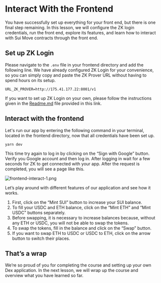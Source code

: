 # Interact With the Frontend

You have successfully set up everything for your front end, but there is one final step remaining. In this lesson, we will configure the ZK login credentials, run the front end, explore its features, and learn how to interact with Sui Move contracts through the front end.

## Set up ZK Login

Please navigate to the `.env` file in your frontend directory and add the following line. We have already configured ZK Login for your convenience, so you can simply copy and paste the ZK Prover URL without having to spend hours on its setup.

```
URL_ZK_PROVER=http://175.41.177.22:8001/v1
```

If you want to set up ZK Login on your own, please follow the instructions given in the [Readme.md](http://Readme.md) file provided in this link.

## Interact with the frontend

Let's run our app by entering the following command in your terminal, located in the frontend directory, now that all credentials have been set up.

```
yarn dev
```

This time try again to log in by clicking on the “Sign with Google” button. Verify you Google account and then log in. After logging in wait for a few seconds for ZK to get connected with your app. After the request is completed, you will see a page like this.

![frontend-interact-1.png](https://github.com/0xmetaschool/Learning-Projects/blob/ba2ce8dea0997931621928704f03f1a8483ecc0d/Build%20the%20Token%20Dex%20DApp/1.%20Getting%20Started/assets/frontend-interact-1.png?raw=true)

Let’s play around with different features of our application and see how it works.

1. First, click on the “Mint SUI” button to increase your SUI balance.
2. To fill your USDC and ETH balance, click on the “Mint ETH” and “Mint USDC” buttons separately.
3. Before swapping, it is necessary to increase balances because, without any ETH or USDC, you will not be able to swap the tokens.
4. To swap the tokens, fill in the balance and click on the “Swap” button.
5. If you want to swap ETH to USDC or USDC to ETH, click on the arrow button to switch their places.

## That’s a wrap

We’re so proud of you for completing the course and setting up your own Dex application. In the next lesson, we will wrap up the course and overview what you have learned so far.
